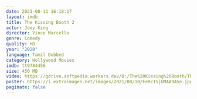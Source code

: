 ```yaml
---
date: 2021-08-11 16:18:17
layout: imdb
title: The Kissing Booth 2
actor: Joey King
director: Vince Marcello
genre: Comedy
quality: HD
year: "2020"
language: Tamil Dubbed
category: Hollywood Movies
imdb: tt9784456
size: 450 MB
video: https://gdrive.softpedia.workers.dev/0:/The%20Kissing%20Booth/The%20Kissing%20Booth%20(2020).mkv
poster: https://i.extraimages.net/images/2021/08/10/EeRcISjUMAA9A5e.jpg
paginate: false
---
```

